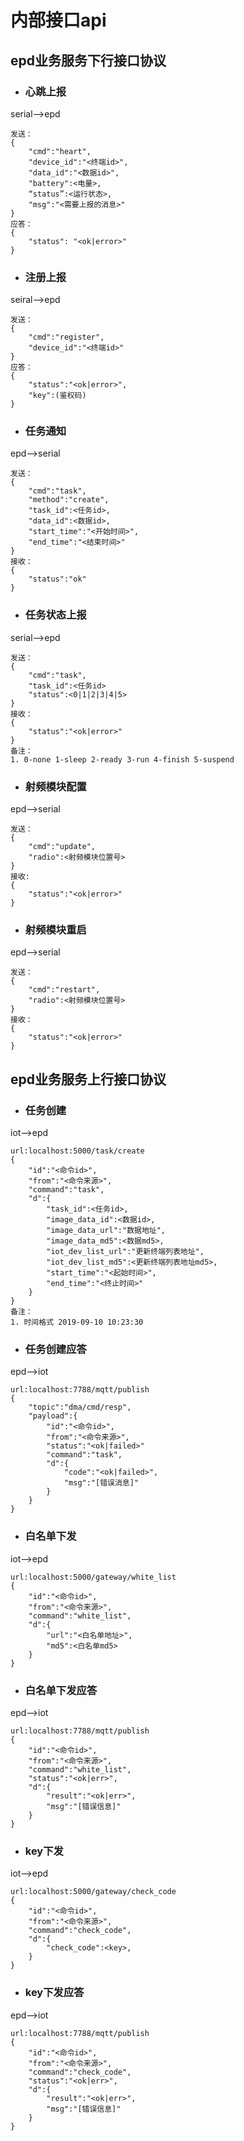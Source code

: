 # 内部接口api
## epd业务服务下行接口协议
* ### 心跳上报
serial-->epd

    发送：
    {
        "cmd":"heart",
        "device_id":"<终端id>",
        "data_id":"<数据id>",
        "battery":<电量>,
        “status”:<运行状态>,
        "msg":"<需要上报的消息>"
    }
    应答：
    {
        "status": "<ok|error>"
    }

* ### 注册上报
seiral-->epd
    
    发送：
    {
        "cmd":"register",
        "device_id":"<终端id>"
    }
    应答：
    {
        "status":"<ok|error>",
        "key":(鉴权码)
    }

* ### 任务通知
epd-->serial

    发送：
    {
        "cmd":"task",
        "method":"create",
        "task_id":<任务id>,
        "data_id":<数据id>,
        "start_time":"<开始时间>",
        "end_time":"<结束时间>"
    }
    接收：
    {
        "status":"ok"
    }

* ### 任务状态上报
serial-->epd

    发送：
    {
        "cmd":"task",
        "task_id":<任务id>
        "status":<0|1|2|3|4|5>
    }
    接收：
    {
        "status":"<ok|error>"
    }
    备注：
    1. 0-none 1-sleep 2-ready 3-run 4-finish 5-suspend
    
* ### 射频模块配置
epd-->serial


    发送：
    {
        "cmd":"update",
        "radio":<射频模块位置号>
    }
    接收:
    {
        "status":"<ok|error>"
    }

* ### 射频模块重启
epd-->serial

    发送：
    {
        "cmd":"restart",
        "radio":<射频模块位置号>
    }
    接收：
    {
        "status":"<ok|error>"
    }
    
## epd业务服务上行接口协议
* ### 任务创建
iot-->epd

    url:localhost:5000/task/create
    {
        "id":"<命令id>",
        "from":"<命令来源>",
        "command":"task",
        "d":{
            "task_id":<任务id>,
            "image_data_id":<数据id>,
            "image_data_url":"数据地址",
            "image_data_md5":<数据md5>,
            "iot_dev_list_url":"更新终端列表地址",
            "iot_dev_list_md5":<更新终端列表地址md5>,
            "start_time":"<起始时间>",
            "end_time":"<终止时间>"
        }
    }
    备注：
    1. 时间格式 2019-09-10 10:23:30

* ### 任务创建应答
epd-->iot

    url:localhost:7788/mqtt/publish
    {
        "topic":"dma/cmd/resp",
        "payload":{
            "id":"<命令id>",
            "from":"<命令来源>",
            "status":"<ok|failed>"
            "command":"task",
            "d":{
                "code":"<ok|failed>",
                "msg":"[错误消息]"
            }
        }
    }

* ### 白名单下发
iot-->epd

    url:localhost:5000/gateway/white_list
    {
        "id":"<命令id>",
        "from":"<命令来源>",
        "command":"white_list",
        "d":{
            "url":"<白名单地址>",
            "md5":<白名单md5>
        }
    }
    
* ### 白名单下发应答
epd-->iot

    url:localhost:7788/mqtt/publish
    {
        "id":"<命令id>",
        "from":"<命令来源>",
        "command":"white_list",
        "status":"<ok|err>",
        "d":{
            "result":"<ok|err>",
            "msg":"[错误信息]"
        }
    }

* ### key下发
iot-->epd

    url:localhost:5000/gateway/check_code
    {
        "id":"<命令id>",
        "from":"<命令来源>",
        "command":"check_code",
        "d":{
            "check_code":<key>,
        }
    }

* ### key下发应答
epd-->iot

    url:localhost:7788/mqtt/publish
    {
        "id":"<命令id>",
        "from":"<命令来源>",
        "command":"check_code",
        "status":"<ok|err>",
        "d":{
            "result":"<ok|err>",
            "msg":"[错误信息]"
        }
    }